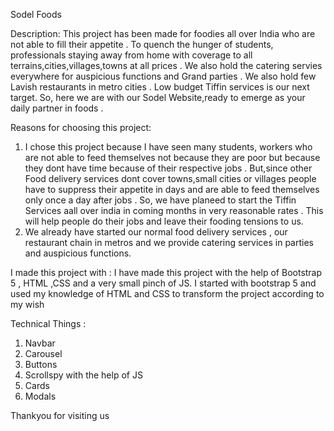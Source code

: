 Sodel Foods

Description: 
This project has been made for foodies all over India who are not able to fill their appetite . To quench the hunger of students, professionals staying away from home with coverage to all terrains,cities,villages,towns at all prices . We also hold the catering servies everywhere for auspicious functions and Grand parties . We also hold few Lavish restaurants in metro cities .  Low budget Tiffin  services is our next target. So, here we are with our Sodel Website,ready to emerge as your daily partner in foods .

Reasons for choosing this project:
1) I chose this project because I have seen many students, workers who are not able to feed themselves not because they are poor but because they dont have time because of their respective jobs . But,since other Food delivery services dont cover towns,small cities or villages people have to suppress their appetite in days and are able to feed themselves only once a day after jobs . So, we have planeed to start the Tiffin Services aall over india in coming months in very reasonable rates . This will help people do their jobs and leave their fooding tensions to us.
2) We already have started our normal food delivery services , our restaurant chain in metros and we provide catering services in parties and auspicious functions.

I made this project with :
I have made this project with the help of Bootstrap 5 , HTML ,CSS and a very small pinch of JS.
I started with bootstrap 5 and used my knowledge of HTML and CSS to transform the project according to my wish

Technical Things :
1) Navbar
2) Carousel
3) Buttons
4) Scrollspy with the help of JS
5) Cards
6) Modals


Thankyou for visiting us


